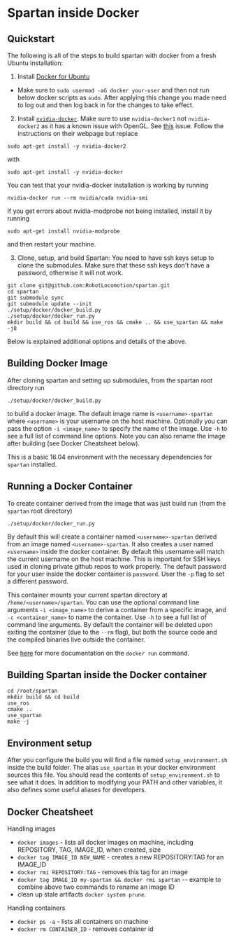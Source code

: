 # Spartan inside Docker

## Quickstart

The following is all of the steps to build spartan with docker from a fresh Ubuntu installation:

1) Install [Docker for Ubuntu](https://docs.docker.com/engine/installation/linux/docker-ce/ubuntu/)
  - Make sure to `sudo usermod -aG docker your-user` and then not run below docker scripts as `sudo`. After applying this change you made need to log out and then log back in for the changes to take effect.
2) Install [`nvidia-docker`](https://github.com/NVIDIA/nvidia-docker). Make sure to use `nvidia-docker1` not `nvidia-docker2` as it has a known issue with OpenGL. See [this](https://github.com/RobotLocomotion/spartan/issues/201) issue. Follow the instructions on their webpage but replace
```
sudo apt-get install -y nvidia-docker2
```
with
```
sudo apt-get install -y nvidia-docker
```
You can test that your nvidia-docker installation is working by running
```
nvidia-docker run --rm nvidia/cuda nvidia-smi
```
If you get errors about nvidia-modprobe not being installed, install it by running
```
sudo apt-get install nvidia-modprobe
```
and then restart your machine.

3) Clone, setup, and build Spartan: You need to have ssh keys setup to clone the submodules. Make sure that these ssh keys don't have a password, otherwise it will not work.
```
git clone git@github.com:RobotLocomotion/spartan.git
cd spartan
git submodule sync
git submodule update --init
./setup/docker/docker_build.py
./setup/docker/docker_run.py
mkdir build && cd build && use_ros && cmake .. && use_spartan && make -j8
```
Below is explained additional options and details of the above.

## Building Docker Image
After cloning spartan and setting up submodules, from the spartan root directory run

```./setup/docker/docker_build.py```

to build a docker image. The default image name is `<username>-spartan` where `<username>` is your username on the host machine. Optionally you can pass the option `-i <image_name>` to specify the name of the image. Use `-h` to see a full list of command line options. Note you can also rename the image after building (see Docker Cheatsheet below).

This is a basic 16.04 environment with the necessary dependencies for `spartan` installed.

## Running a Docker Container
To create container derived from the image that was just build run (from the `spartan` root directory)

```
./setup/docker/docker_run.py
```

By default this will create a container named `<username>-spartan` derived from an image named `<username>-spartan`. It also creates a user named `<username>` inside the docker container. By default this username will match the current username on the host machine. This is important for SSH keys used in cloning private github repos to work properly. The default password for your user inside the docker container is `password`. User the `-p` flag to set a different password.

This container mounts your current
spartan directory at `/home/<username>/spartan`. You can use the optional command line arguments `-i <image_name>` to derive a container from a specific image, and `-c <container_name>` to name the container. Use `-h` to see a full list of command line arguments. By default the container will be deleted upon exiting the container (due to the `--rm` flag), but both the source code and the compiled binaries live outside the container.

See [here](https://docs.docker.com/engine/reference/commandline/start/) for more documentation on the `docker run` command.

## Building Spartan inside the Docker container
```
cd /root/spartan
mkdir build && cd build
use_ros
cmake ..
use_spartan
make -j
```

## Environment setup


After you configure the build you will find a file named ``setup_environment.sh``
inside the build folder. The alias `use_spartan` in your docker environment sources this file. You should read the contents of ``setup_environment.sh`` to see what it does.
In addition to modifying your PATH and other variables, it also defines some
useful aliases for developers.

## Docker Cheatsheet

Handling images
- `docker images` - lists all docker images on machine, including REPOSITORY, TAG, IMAGE_ID, when created, size
- `docker tag IMAGE_ID NEW_NAME` - creates a new REPOSITORY:TAG for an IMAGE_ID
- `docker rmi REPOSITORY:TAG` - removes this tag for an image
- `docker tag IMAGE_ID my-spartan && docker rmi spartan` -- example to combine above two commands to rename an image ID
- clean up stale artifacts `docker system prune`.

Handling containers
- `docker ps -a` - lists all containers on machine
- `docker rm CONTAINER_ID` - removes container id 
